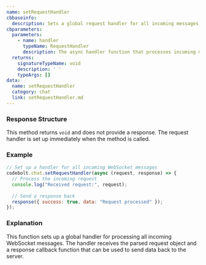 ```yaml
---
name: setRequestHandler
cbbaseinfo:
  description: Sets a global request handler for all incoming messages.
cbparameters:
  parameters:
    - name: handler
      typeName: RequestHandler
      description: The async handler function that processes incoming messages.
  returns:
    signatureTypeName: void
    description: ' '
    typeArgs: []
data:
  name: setRequestHandler
  category: chat
  link: setRequestHandler.md
---
```

<CBBaseInfo/> 
<CBParameters/>

### Response Structure

This method returns `void` and does not provide a response. The request handler is set up immediately when the method is called.

### Example

```js
// Set up a handler for all incoming WebSocket messages
codebolt.chat.setRequestHandler(async (request, response) => {
  // Process the incoming request
  console.log("Received request:", request);
  
  // Send a response back
  response({ success: true, data: "Request processed" });
});
```

### Explanation

This function sets up a global handler for processing all incoming WebSocket messages. The handler receives the parsed request object and a response callback function that can be used to send data back to the server. 